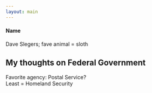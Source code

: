 ```yaml
---
layout: main
---
```

#### Name
Dave Slegers; fave animal = sloth

## My thoughts on Federal Government
Favorite agency: Postal Service?
<br>
Least =  Homeland Security

